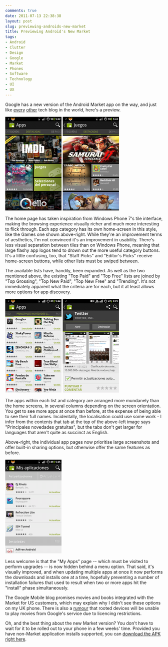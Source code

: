 ```yaml
---
comments: true
date: 2011-07-13 22:38:38
layout: post
slug: previewing-androids-new-market
title: Previewing Android's New Market
tags:
- Android
- Clutter
- Design
- Google
- Market
- Phones
- Software
- Technology
- UI
- UX
---
```


Google has a new version of the Android Market app on the way, and just like [every](http://www.engadget.com/2011/07/12/google-updating-android-market-app-on-phones-adding-movies-and/) [other](http://gizmodo.com/5820593/the-new-android-market-looks-like-a-windows-phone-app-which-means-it-looks-a-lot-better) tech blog in the world, here's a preview.

[![Android Market - Home](/img/blog/2011/07/screenshot-1310575369698-180x300.png)](/img/blog/2011/07/screenshot-1310575369698.png) [![Android Market - Games](/img/blog/2011/07/screenshot-1310575395208-180x300.png)](/img/blog/2011/07/screenshot-1310575395208.png)

The home page has taken inspiration from Windows Phone 7's tile interface, making the browsing experience visually richer and much more interesting to flick through.  Each app category has its own home-screen in this style, like the Games one shown above-right.  While they're an improvement terms of aesthetics, I'm not convinced it's an improvement in usability.  There's less visual separation between tiles than on Windows Phone, meaning that large flashy app logos tend to drown out the more useful category buttons.  It's a little confusing, too, that "Staff Picks" and "Editor's Picks" receive home-screen buttons, while other lists must be swiped between.

The available lists have, handily, been expanded.  As well as the two mentioned above, the existing "Top Paid" and "Top Free" lists are joined by "Top Grossing", "Top New Paid", "Top New Free" and "Trending".  It's not immediately apparent what the criteria are for each, but it at least allows more options for app discovery.

[![Android Market - "Top Free" List](/img/blog/2011/07/screenshot-1310575494319-180x300.png)](/img/blog/2011/07/screenshot-1310575494319.png) [![Android Market - App Page](/img/blog/2011/07/screenshot-1310585151980-180x300.png)](/img/blog/2011/07/screenshot-1310585151980.png)

The apps within each list and category are arranged more mundanely than the home screens, in several columns depending on the screen orientation. You get to see more apps at once than before, at the expense of being able to see their full names.  Incidentally, the localisation could use some work - I infer from the contents that tab at the top of the above-left image says "Principales novedades gratuitas", but the tabs don't get larger for languages that aren't quite as succinct as English.

Above-right, the individual app pages now prioritise large screenshots and offer built-in sharing options, but otherwise offer the same features as before.

[![Android Market - My Apps](/img/blog/2011/07/screenshot-1310575526495-180x300.png)](/img/blog/2011/07/screenshot-1310575526495.png)

Less welcome is that the "My Apps" page -- which must be visited to perform upgrades -- is now hidden behind a menu option.  That said, it's visually improved, and when updating multiple apps at once it now performs the downloads and installs one at a time, hopefully preventing a number of installation failures that used to result when two or more apps hit the "install" phase simultaneously.

The Google Mobile blog promises movies and books integrated with the Market for US customers, which may explain why I didn't see these options on my UK phone.  There is also a [rumour](http://www.androidcentral.com/google-movies-blocked-rooted-devices) that rooted devices will be unable to play movies from Google's service due to licencing restrictions.

Oh, and the best thing about the new Market version?  You don't have to wait for it to be rolled out to your phone in a few weeks' time.  Provided you have non-Market application installs supported, you can [download the APK right here](http://files.ianrenton.com/com.android.vending-1.apk).
